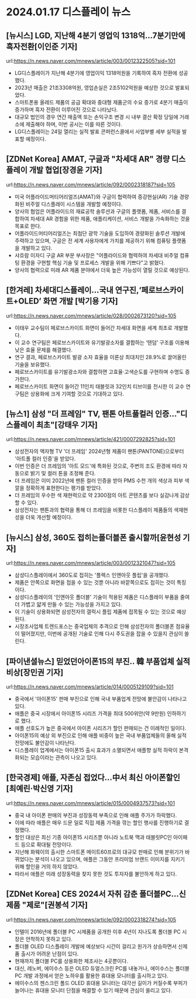 # 2024.01.17 디스플레이 뉴스

## [뉴시스] LGD, 지난해 4분기 영업익 1318억…7분기만에 흑자전환[이인준 기자]
url:https://n.news.naver.com/mnews/article/003/0012322505?sid=101
- LG디스플레이가 지난해 4분기에 영업이익 1318억원을 기록하여 흑자 전환에 성공했다.
- 2023년 매출은 21조3308억원, 영업손실은 2조5102억원을 예상한 것으로 발표되었다.
- 스마트폰용 올레드 제품의 공급 확대와 중대형 제품군의 수요 증가로 4분기 매출이 증가하며 흑자 전환이 이루어진 것으로 나타났다.
- 대규모 법인의 경우 연간 매출액 또는 손익구조 변경 시 내부 결산 확정 당일에 거래소에 제출해야 하며, 이번 공시는 이를 따른 것이다.
- LG디스플레이는 24일 열리는 실적 발표 콘퍼런스콜에서 사업부별 세부 실적을 발표할 예정이다.

## [ZDNet Korea] AMAT, 구글과 "차세대 AR" 경량 디스플레이 개발 협업[장경윤 기자]
url:https://n.news.naver.com/mnews/article/092/0002318187?sid=105
- 미국 어플라이드머티어리얼즈(AMAT)와 구글이 협력하여 증강현실(AR) 기술 경량화된 비주얼 디스플레이 시스템을 개발할 예정이다.
- 양사의 협업은 어플라이드의 재료공학 솔루션과 구글의 플랫폼, 제품, 서비스를 결합하여 차세대 AR 경험을 위한 제품, 애플리케이션, 서비스 개발을 가속화하는 것을 목표로 한다.
- 어플라이드머티어리얼즈는 최첨단 광학 기술을 도입하여 경량화된 솔루션 개발에 주력하고 있으며, 구글은 전 세계 사용자에게 가치를 제공하기 위해 컴퓨팅 플랫폼을 개발하고 있다.
- 샤흐람 이자디 구글 AR 부문 부사장은 "어플라이드와 협력하여 차세대 비주얼 컴퓨팅 환경을 구현할 핵심 기술 및 프로세스 개발을 위해 기쁘다"고 밝혔다.
- 양사의 협력으로 미래 AR 제품 분야에서 더욱 높은 가능성이 열릴 것으로 예상된다.

## [한겨레] 차세대디스플레이…국내 연구진,‘페로브스카이트+OLED’ 화면 개발 [박기용 기자]
url:https://n.news.naver.com/mnews/article/028/0002673120?sid=105
- 이태우 교수팀이 페로브스카이트 화면이 들어간 차세대 화면을 세계 최초로 개발했다.
- 이 교수 연구팀은 페로브스카이트와 유기발광소자를 결합하는 ‘탠덤’ 구조를 이용해 낮은 효율 문제를 해결했다.
- 연구 결과, 페로브스카이트 발광 소자 효율을 이론상 최대치인 28.9%로 끌어올린 기술을 보유했다.
- 페로브스카이트를 유기발광소자와 결합하면 고효율·고색순도를 구현하며 수명도 증가한다.
- 페로브스카이트 화면이 들어간 11인치 태블릿과 32인치 티브이를 전시한 이 교수 연구팀은 상용화에 크게 기여할 것으로 기대하고 있다.

## [뉴스1] 삼성 "더 프레임" TV, 팬톤 아트풀컬러 인증…"디스플레이 최초"[강태우 기자]
url:https://n.news.naver.com/mnews/article/421/0007292825?sid=101
- 삼성전자의 액자형 TV '더 프레임' 2024년형 제품이 팬톤(PANTONE)으로부터 '아트풀 컬러 인증'을 받았다.
- 이번 인증은 더 프레임의 '아트 모드'에 특화된 것으로, 주변의 조도 환경에 따라 자동으로 밝기 및 컬러 톤을 조정해 준다.
- 더 프레임은 이미 2022년에 팬톤 컬러 인증을 받아 PMS 수천 개의 색상과 피부 색깔을 정확하게 표현한다는 평가를 받았다.
- 더 프레임의 우수한 색 재현력으로 약 2300점의 아트 콘텐츠를 보다 실감나게 감상할 수 있다.
- 삼성전자는 팬톤과의 협력을 통해 더 프레임을 비롯한 디스플레이 제품들의 색재현성을 더욱 개선할 예정이다.

## [뉴시스] 삼성, 360도 접히는폴더블폰 출시할까[윤현성 기자]
url:https://n.news.naver.com/mnews/article/003/0012321047?sid=105
- 삼성디스플레이에서 360도로 접히는 '플렉스 인앤아웃 플립'을 공개했다.
- 제품은 안쪽으로 화면을 접을 수 있는 것뿐 아니라 바깥쪽으로도 접히는 것이 특징이다.
- 삼성디스플레이의 '인앤아웃 폴더블' 기술이 적용된 제품은 디스플레이 부품을 줄여 더 가볍고 얇게 만들 수 있는 가능성을 가지고 있다.
- 이 기술이 상용화되면 삼성전자의 갤럭시 플립 제품에 접목될 수 있는 것으로 예상된다.
- 시장조사업체 트렌드포스는 중국업체의 추격으로 인해 삼성전자의 폴더블폰 점유율이 떨어졌지만, 이번에 공개된 기술로 인해 다시 주도권을 잡을 수 있을지 관심이 쏠린다.

## [파이낸셜뉴스] 믿었던아이폰15의 부진.. 韓 부품업체 실적 비상[장민권 기자]
url:https://n.news.naver.com/mnews/article/014/0005129109?sid=101
- 중국에서 '아이폰15' 판매 부진으로 인해 국내 부품업계 전망에 불안감이 나타나고 있다.
- 애플은 중국 시장에서 아이폰15 시리즈 가격을 최대 500위안(약 9만원) 인하하기로 했다.
- 애플 선호도가 높은 중국에서 아이폰 시리즈가 할인 판매되는 건 이례적인 일이다.
- 아이폰15의 예상 외 부진으로 인해 애플 비중이 높은 국내 부품업체들의 올해 실적 전망에도 불안감이 나타난다.
- 디스플레이 업계에서는 아이폰15 출시 효과가 소멸되면서 애플향 실적 하락이 본격화되는 모습이라는 관측이 나오고 있다.

## [한국경제] 애플, 자존심 접었다…中서 최신 아이폰할인 [최예린·박신영 기자]
url:https://n.news.naver.com/mnews/article/015/0004937573?sid=101
- 중국 내 아이폰 판매의 부진과 성장동력 부족으로 인해 애플 주가가 하락했다.
- 이에 따라 애플은 매우 드문 일로 직접 제품 가격을 깎는 할인 행사를 진행하기로 결정했다.
- 할인 대상은 최신 기종 아이폰15 시리즈뿐 아니라 노트북 맥과 태블릿PC인 아이패드 등으로 확대될 전망이다.
- 지난해 화웨이의 출시한 스마트폰 메이트60프로의 대규모 판매로 인해 분위기가 바뀌었다는 분석이 나오고 있으며, 애플은 그동안 프리미엄 브랜드 이미지를 지키기 위해 할인을 거의 하지 않았다.
- 따라서 애플은 미래 성장동력을 찾지 못한 것도 투자자를 불안하게 하고 있다.

## [ZDNet Korea] CES 2024서 자취 감춘 폴더블PC...신제품 "제로"[권봉석 기자]
url:https://n.news.naver.com/mnews/article/092/0002318274?sid=105
- 인텔이 2016년에 폴더블 PC 시제품을 공개한 이후 4년이 지나도록 폴더블 PC 시장은 안착하지 못하고 있다.
- 폴더블 OLED 디스플레이 개발에 예상보다 시간이 걸리고 원가가 상승하면서 신제품 출시가 어려운 난점이 있다.
- 현재까지 폴더블 PC를 상용화한 제조사는 4곳뿐이다.
- 대신, 레노버, 에이수스 등은 OLED 듀얼스크린 PC를 내놓거나, 에이수스는 폴더블 PC 개발 과정에서 얻은 노하우를 활용한 휴대용 모니터를 출시하고 있다.
- 에이수스의 젠스크린 폴드 OLED 휴대용 모니터는 대각선 길이가 커질수록 부피가 늘어나는 휴대용 모니터 단점을 해결할 수 있기 때문에 관심이 쏠리고 있다.